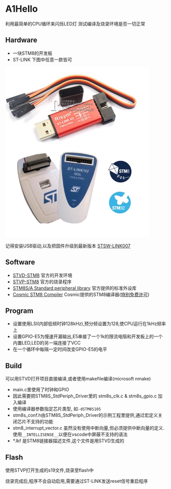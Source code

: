 # A1Hello
利用最简单的CPU循环来闪烁LED灯
测试编译及烧录环境是否一切正常

## Hardware
+ 一块STM8的开发板
+ ST-LINK 下图中任意一款皆可

![st-link](st-link.jpg)

记得安装USB驱动,以及把固件升级到最新版本
[STSW-LINK007](https://www.st.com/en/development-tools/stsw-link007.html)

## Software
+ [STVD-STM8](https://www.st.com/en/development-tools/stvd-stm8.html) 官方的开发环境
+ [STVP-STM8](https://www.st.com/en/development-tools/stvp-stm8.html) 官方的烧录程序
+ [STM8S/A Standard peripheral library](https://www.st.com/en/embedded-software/stsw-stm8069.html) 官方提供的标准外设库
+ [Cosmic STM8 Compiler](https://www.cosmicsoftware.com/stm8.php) Cosmic提供的STM8编译器([特别免费许可](https://www.cosmicsoftware.com/download_stm8_free.php))

## Program
 + 设置使用LSI(内部低频时钟128kHz),预分频设置为128,使CPU运行在1kHz频率上
 + 设置GPIO-E5为慢速开漏输出,E5串接了一个1k的限流电阻和开发板上的一个内置LED,LED的另一端连接了VCC
 + 在一个循环中每隔一定时间改变GPIO-E5的电平

## Build
可以用STVD打开项目直接编译,或者使用makefile编译(microsoft nmake)
+ main.c里使用了时钟和GPIO
+ 因此需要把STM8S_StdPeriph_Driver里的 stm8s_clk.c & stm8s_gpio.c 加入编译
+ 使用编译器参数指定芯片类型, 如`-dSTM8S105`
+ stm8s_conf.h由STM8S_StdPeriph_Driver的示例工程里提供,通过宏定义关闭芯片不支持的功能
+ stm8_interrupt_vector.c 虽然没有使用中断向量,但必须提供中断向量的定义.使用`__INTELLISENSE__`以便在vscode中屏蔽不支持的语法
+ *.lkf 是STM8链接器描述文件,这个文件是用STVD生成的

## Flash
使用STVP打开生成的s19文件,烧录至flash中

烧录完成后,程序不会自动启用,需要通过ST-LINK发送reset信号重启程序